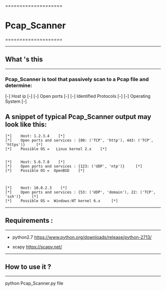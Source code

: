 					

====================
# Pcap_Scanner
==================== 



---------------
## What 's this
---------------
### Pcap_Scanner is tool that passively scan to a Pcap file and determine:

[-] Host ip [-] 
[-] Open ports [-]
[-] Identified Protocols [-]
[-] Operating System [-]



## A snippet of typical Pcap_Scanner output may look like this:

	[*]    Host: 1.2.3.4    [*]
	[*]    Open ports and services : {80: ('TCP', 'http'), 443: ('TCP', 'https')}     [*]
	[*]    Possible OS =   Linux kernel 2.x    [*]


	[*]    Host: 5.6.7.8    [*]
	[*]    Open ports and services : {123: ('UDP', 'ntp')}     [*]
	[*]    Possible OS =  OpenBSD    [*]



	[*]    Host: 10.0.2.3    [*]
	[*]    Open ports and services : {53: ('UDP', 'domain'), 22: ('TCP', 'ssh')}     [*]
	[*]    Possible OS =  Windows:NT kernel 6.x     [*]



----------------
## Requirements :
----------------

- python2.7          https://www.python.org/downloads/release/python-2713/

- scapy              https://scapy.net/


------------------
## How to use it ?
------------------

python Pcap_Scanner.py file
